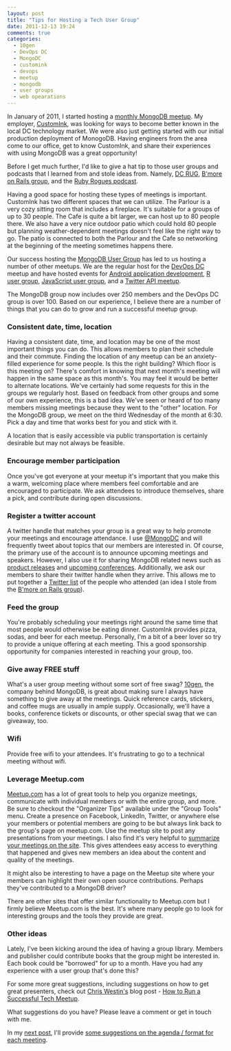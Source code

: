 ```yaml
---
layout: post
title: "Tips for Hosting a Tech User Group"
date: 2011-12-13 19:24
comments: true
categories:
  - 10gen
  - DevOps DC
  - MongoDC
  - customink
  - devops
  - meetup
  - mongodb
  - user groups
  - web opearations
---
```

In January of 2011, I started hosting a [monthly MongoDB meetup](http://www.meetup.com/Washington-DC-MongoDB-Users-Group/). My employer, [CustomInk](http://www.customink.com/), was looking for ways to become better known in the local DC technology market. We were also just getting started with our initial production deployment of MonogoDB. Having engineers from the area come to our office, get to know CustomInk, and share their experiences with using MongoDB was a great opportunity!

Before I get much further, I'd like to give a hat tip to those user groups and podcasts that I learned from and stole ideas from. Namely, [DC RUG](http://www.meetup.com/dcruby/), [B'more on Rails group](http://www.meetup.com/bmore-on-rails/), and the [Ruby Rogues podcast](http://rubyrogues.com/).

Having a good space for hosting these types of meetings is important. CustomInk has two different spaces that we can utilize. The Parlour is a very cozy sitting room that includes a fireplace. It's suitable for a groups of up to 30 people. The Cafe is quite a bit larger, we can host up to 80 people there. We also have a very nice outdoor patio which could hold 80 people but planning weather-dependent meetings doesn't feel like the right way to go. The patio is connected to both the Parlour and the Cafe so networking at the beginning of the meeting sometimes happens there.

Our success hosting the [MongoDB User Group](http://www.meetup.com/Washington-DC-MongoDB-Users-Group/) has led to us hosting a number of other meetups. We are the regular host for the [DevOps DC](http://www.meetup.com/DevOpsDC/) meetup and have hosted events for [Android application development](http://www.meetup.com/ncagtug/events/17035395/), [R user group](http://www.meetup.com/R-users-DC/events/37862562/), [JavaScript user group](http://www.meetup.com/NoVa-Javascript-Ext-JS-Users-Group/events/36841452/), and a [Twitter API meetup](http://www.meetup.com/TwitterTeaTimeDC/events/38265862/).

The MongoDB group now includes over 250 members and the DevOps DC group is over 100. Based on our experience, I believe there are a number of things that you can do to grow and run a successful meetup group.
<!--more-->
### Consistent date, time, location
Having a consistent date, time, and location may be one of the most important things you can do. This allows members to plan their schedule and their commute. Finding the location of any meetup can be an anxiety-filled experience for some people. Is this the right building? Which floor is this meeting on? There's comfort in knowing that next month's meeting will happen in the same space as this month's. You may feel it would be better to alternate locations. We've certainly had some requests for this in the groups we regularly host. Based on feedback from other groups and some of our own experience, this is a bad idea. We've seen or heard of too many members missing meetings because they went to the "other" location. For the MongoDB group, we meet on the third Wednesday of the month at 6:30. Pick a day and time that works best for you and stick with it.

A location that is easily accessible via public transportation is certainly desirable but may not always be feasible.

### Encourage member participation
Once you've got everyone at your meetup it's important that you make this a warm, welcoming place where members feel comfortable and are encouraged to participate. We ask attendees to introduce themselves, share a pick, and contribute during open discussions.

### Register a twitter account
A twitter handle that matches your group is a great way to help promote your meetings and encourage attendance. I use [@MongoDC](http://twitter.com/mongodc) and will frequently tweet about topics that our members are interested in. Of course, the primary use of the account is to announce upcoming meetings and speakers. However, I also use it for sharing MongoDB related news such as [product releases](https://twitter.com/#!/MongoDC/status/113307839249907713) and [upcoming conferences](https://twitter.com/#!/MongoDC/status/135041129455427584). Additionally, we ask our members to share their twitter handle when they arrive. This allows me to put together a [Twitter list](https://twitter.com/#!/MongoDC/mongodc-16-nov-2011/members) of the people who attended (an idea I stole from the [B'more on Rails group](http://www.meetup.com/bmore-on-rails/)).

### Feed the group
You're probably scheduling your meetings right around the same time that most people would otherwise be eating dinner. CustomInk provides pizza, sodas, and beer for each meetup. Personally, I'm a bit of a beer lover so try to provide a unique offering at each meeting. This a good sponsorship opportunity for companies interested in reaching your group, too.

### Give away FREE stuff
What's a user group meeting without some sort of free swag? [10gen](http://www.10gen.com/), the company behind MongoDB, is great about making sure I always have something to give away at the meetings. Quick reference cards, stickers, and coffee mugs are usually in ample supply. Occasionally, we'll have a books, conference tickets or discounts, or other special swag that we can giveaway, too.

### Wifi
Provide free wifi to your attendees. It's frustrating to go to a technical meeting without wifi.

### Leverage Meetup.com
[Meetup.com](http://www.meetup.com/) has a lot of great tools to help you organize meetings, communicate with individual members or with the entire group, and more. Be sure to checkout the "Organizer Tips" available under the "Group Tools" menu. Create a presence on Facebook, LinkedIn, Twitter, or anywhere else your members or potential members are going to be but always link back to the group's page on meetup.com. Use the meetup site to post any presentations from your meetings. I also find it's very helpful to [summarize your meetings on the site](http://www.meetup.com/Washington-DC-MongoDB-Users-Group/pages/November_Meetup_Recap/). This gives attendees easy access to everything that happened and gives new members an idea about the content and quality of the meetings.

It might also be interesting to have a page on the Meetup site where your members can highlight their own open source contributions. Perhaps they've contributed to a MongoDB driver?

There are other sites that offer similar functionality to Meetup.com but I firmly believe Meetup.com is the best. It's where many people go to look for interesting groups and the tools they provide are great.


### Other ideas
Lately, I've been kicking around the idea of having a group library. Members and publisher could contribute books that the group might be interested in. Each book could be "borrowed" for up to a month. Have you had any experience with a user group that's done this?

For some more great suggestions, including suggestions on how to get great presenters, check out [Chris Westin's](https://twitter.com/cwestin63) blog post - [How to Run a Successful Tech Meetup](https://www.bookofbrilliantthings.com/blog/how-to-run-a-successful-tech-meetup).

What suggestions do you have? Please leave a comment or get in touch with me.

In my [next post](http://nathenharvey.com/blog/2011/12/13/agenda-tips-for-a-tech-user-group/), I'll provide [some suggestions on the agenda / format for each meeting](http://nathenharvey.com/blog/2011/12/13/agenda-tips-for-a-tech-user-group/).